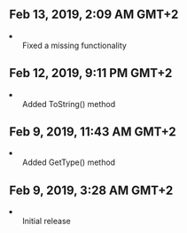 ## Feb 13, 2019, 2:09 AM GMT+2
<li>
  <ul>Fixed a missing functionality</ul>
</li>

## Feb 12, 2019, 9:11 PM GMT+2
<li>
  <ul>Added ToString() method</ul>
</li>

## Feb 9, 2019, 11:43 AM GMT+2
<li>
  <ul>Added GetType() method</ul>
</li>

## Feb 9, 2019, 3:28 AM GMT+2
<li>
  <ul>Initial release</ul>
</li>
